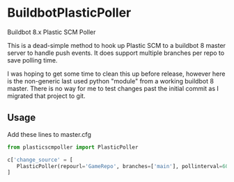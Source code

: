 # BuildbotPlasticPoller
Buildbot 8.x Plastic SCM Poller

This is a dead-simple method to hook up Plastic SCM to a buildbot 8 master server to handle push events.  It does support multiple branches per repo to save polling time.

I was hoping to get some time to clean this up before release, however here is the non-generic last used python "module" from a working buildbot 8 master.  There is no way for me to test changes past the initial commit as I migrated that project to git.

## Usage
Add these lines to master.cfg

```python
from plasticscmpoller import PlasticPoller
```

```python
c['change_source' = [
   PlasticPoller(repourl='GameRepo', branches=['main'], pollinterval=60)
]
```
